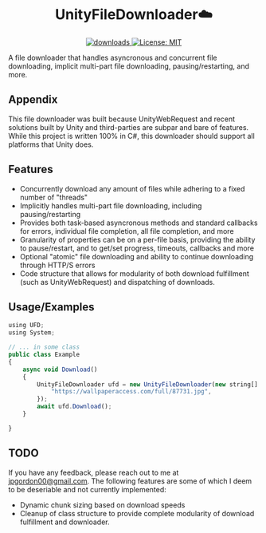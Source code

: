 <h1 align="center">UnityFileDownloader☁️</h1>
<p align="center">
  <a href="https://www.npmjs.com/package/readme-md-generator">
    <img alt="downloads" src="https://img.shields.io/npm/dm/readme-md-generator.svg?color=blue" target="_blank" />
  </a>
  <a href="https://github.com/kefranabg/readme-md-generator/blob/master/LICENSE">
    <img alt="License: MIT" src="https://img.shields.io/badge/license-MIT-yellow.svg" target="_blank" />
  </a>
</p>

A file downloader that handles asyncronous and concurrent file downloading, implicit multi-part file downloading, pausing/restarting, and more.

## Appendix

This file downloader was built because UnityWebRequest and recent solutions built by Unity and third-parties are subpar and bare of features. While this project is written 100% in C#, this downloader should support all platforms that Unity does.

## Features

- Concurrently download any amount of files while adhering to a fixed number of "threads"
- Implicitly handles multi-part file downloading, including pausing/restarting
- Provides both task-based asyncronous methods and standard callbacks for errors, individual file completion, all file completion, and more
- Granularity of properties can be on a per-file basis, providing the ability to pause/restart, and to get/set progress, timeouts, callbacks and more
- Optional "atomic" file downloading and ability to continue downloading through HTTP/S errors
- Code structure that allows for modularity of both download fulfillment (such as UnityWebRequest) and dispatching of downloads.

## Usage/Examples

```javascript
using UFD;
using System;

// ... in some class
public class Example
{
    async void Download()
    {
        UnityFileDownloader ufd = new UnityFileDownloader(new string[] {
            "https://wallpaperaccess.com/full/87731.jpg",
        });
        await ufd.Download();
    }

}
```

## TODO

If you have any feedback, please reach out to me at jpgordon00@gmail.com.
The following features are some of which I deem to be deseriable and not currently implemented:

- Dynamic chunk sizing based on download speeds
- Cleanup of class structure to provide complete modularity of download fulfillment and downloader.
